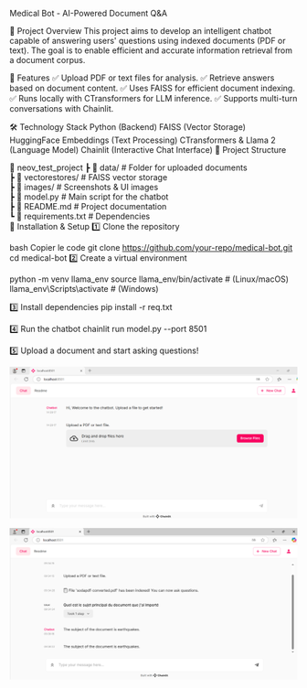 Medical Bot - AI-Powered Document Q&A


📌 Project Overview
This project aims to develop an intelligent chatbot capable of answering users' questions using indexed documents (PDF or text). The goal is to enable efficient and accurate information retrieval from a document corpus.

🚀 Features
✅ Upload PDF or text files for analysis.
✅ Retrieve answers based on document content.
✅ Uses FAISS for efficient document indexing.
✅ Runs locally with CTransformers for LLM inference.
✅ Supports multi-turn conversations with Chainlit.

🛠 Technology Stack
Python (Backend)
FAISS (Vector Storage)
HuggingFace Embeddings (Text Processing)
CTransformers & Llama 2 (Language Model)
Chainlit (Interactive Chat Interface)
📂 Project Structure

📁 neov_test_project
 ┣ 📁 data/                   # Folder for uploaded documents  
 ┣ 📁 vectorestores/          # FAISS vector storage  
 ┣ 📁 images/                 # Screenshots & UI images  
 ┣ 📄 model.py                # Main script for the chatbot  
 ┣ 📄 README.md               # Project documentation  
 ┗ 📄 requirements.txt        # Dependencies  
🔧 Installation & Setup
1️⃣ Clone the repository

bash
Copier le code
git clone https://github.com/your-repo/medical-bot.git
cd medical-bot
2️⃣ Create a virtual environment

python -m venv llama_env
source llama_env/bin/activate  # (Linux/macOS)
llama_env\Scripts\activate     # (Windows)

3️⃣ Install dependencies
pip install -r req.txt


4️⃣ Run the chatbot
chainlit run model.py --port 8501


5️⃣ Upload a document and start asking questions!

![Chatbot Interface](images/interface1.png)

![Chatbot Interface](images/interface.png)
